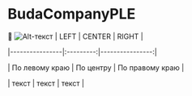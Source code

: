 # BudaCompanyPLE
🐍 
![Alt-текст](https://cdn.fishki.net/upload/post/2017/09/04/2371966/eddie1.jpg)
| LEFT | CENTER | RIGHT |

|----------------|:---------:|----------------:|

| По левому краю | По центру | По правому краю |

| текст | текст | текст |
